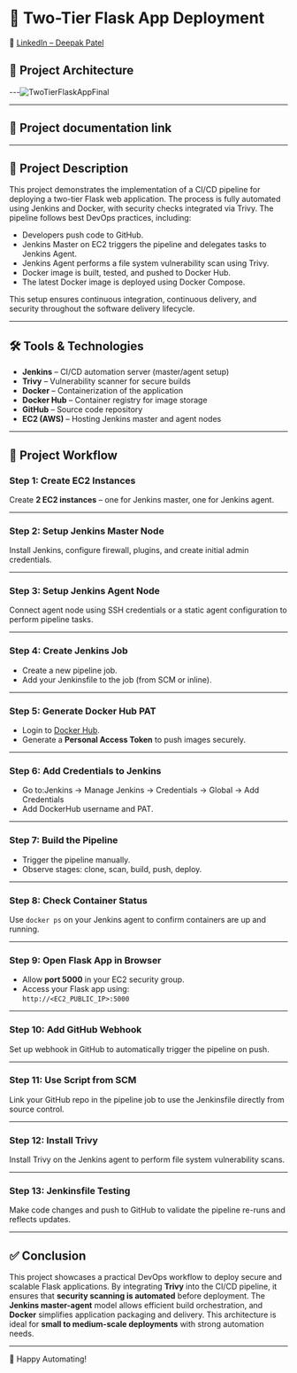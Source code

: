 # 🚀 Two-Tier Flask App Deployment

🔗 [LinkedIn – Deepak Patel](https://www.linkedin.com/in/deepakpatel02/)

## 📌 Project Architecture
---![TwoTierFlaskAppFinal](https://github.com/user-attachments/assets/2acfbb5b-0a9c-40bb-a758-af0eb4d128c0)

---
## 📌 Project documentation link

---

## 📄 Project Description

This project demonstrates the implementation of a CI/CD pipeline for deploying a two-tier Flask web application. The process is fully automated using Jenkins and Docker, with security checks integrated via Trivy. The pipeline follows best DevOps practices, including:

- Developers push code to GitHub.
- Jenkins Master on EC2 triggers the pipeline and delegates tasks to Jenkins Agent.
- Jenkins Agent performs a file system vulnerability scan using Trivy.
- Docker image is built, tested, and pushed to Docker Hub.
- The latest Docker image is deployed using Docker Compose.

This setup ensures continuous integration, continuous delivery, and security throughout the software delivery lifecycle.

---

## 🛠️ Tools & Technologies

- **Jenkins** – CI/CD automation server (master/agent setup)
- **Trivy** – Vulnerability scanner for secure builds
- **Docker** – Containerization of the application
- **Docker Hub** – Container registry for image storage
- **GitHub** – Source code repository
- **EC2 (AWS)** – Hosting Jenkins master and agent nodes

---

## 🔄 Project Workflow

### Step 1: Create EC2 Instances  
Create **2 EC2 instances** – one for Jenkins master, one for Jenkins agent.

---

### Step 2: Setup Jenkins Master Node  
Install Jenkins, configure firewall, plugins, and create initial admin credentials.

---

### Step 3: Setup Jenkins Agent Node  
Connect agent node using SSH credentials or a static agent configuration to perform pipeline tasks.

---

### Step 4: Create Jenkins Job  
- Create a new pipeline job.
- Add your Jenkinsfile to the job (from SCM or inline).

---

### Step 5: Generate Docker Hub PAT  
- Login to [Docker Hub](https://hub.docker.com).
- Generate a **Personal Access Token** to push images securely.

---

### Step 6: Add Credentials to Jenkins  
- Go to:Jenkins → Manage Jenkins → Credentials → Global → Add Credentials
- Add DockerHub username and PAT.

---

### Step 7: Build the Pipeline  
- Trigger the pipeline manually.
- Observe stages: clone, scan, build, push, deploy.

---

### Step 8: Check Container Status  
Use `docker ps` on your Jenkins agent to confirm containers are up and running.

---

### Step 9: Open Flask App in Browser  
- Allow **port 5000** in your EC2 security group.
- Access your Flask app using:  
  `http://<EC2_PUBLIC_IP>:5000`

---

### Step 10: Add GitHub Webhook  
Set up webhook in GitHub to automatically trigger the pipeline on push.

---

### Step 11: Use Script from SCM  
Link your GitHub repo in the pipeline job to use the Jenkinsfile directly from source control.

---

### Step 12: Install Trivy  
Install Trivy on the Jenkins agent to perform file system vulnerability scans.

---

### Step 13: Jenkinsfile Testing  
Make code changes and push to GitHub to validate the pipeline re-runs and reflects updates.

---

## ✅ Conclusion

This project showcases a practical DevOps workflow to deploy secure and scalable Flask applications. By integrating **Trivy** into the CI/CD pipeline, it ensures that **security scanning is automated** before deployment. The **Jenkins master-agent** model allows efficient build orchestration, and **Docker** simplifies application packaging and delivery. This architecture is ideal for **small to medium-scale deployments** with strong automation needs.

---

🔧 Happy Automating!

